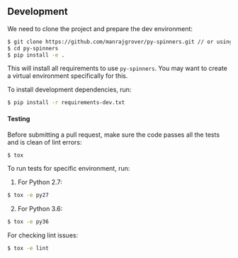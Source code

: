## Development

We need to clone the project and prepare the dev environment:

```bash
$ git clone https://github.com/manrajgrover/py-spinners.git // or using ssh: git@github.com:manrajgrover/py-spinners.git
$ cd py-spinners
$ pip install -e .
```

This will install all requirements to use `py-spinners`. You may want to create a virtual environment specifically for this.

To install development dependencies, run:

```bash
$ pip install -r requirements-dev.txt
```

#### Testing
Before submitting a pull request, make sure the code passes all the tests and is clean of lint errors:

```bash
$ tox
```

To run tests for specific environment, run:

1. For Python 2.7:

```bash
$ tox -e py27
```

2. For Python 3.6:

```bash
$ tox -e py36
```

For checking lint issues:

```bash
$ tox -e lint
```
